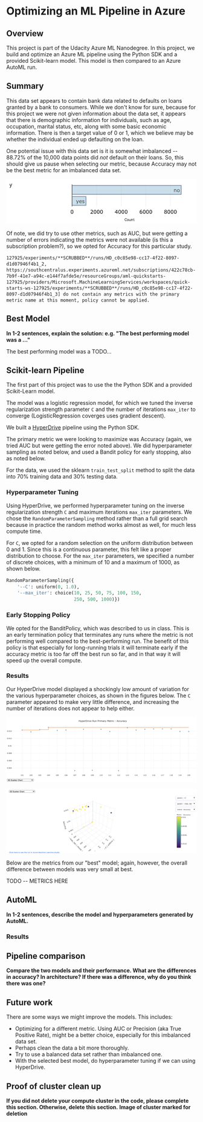 # Optimizing an ML Pipeline in Azure

## Overview
This project is part of the Udacity Azure ML Nanodegree.
In this project, we build and optimize an Azure ML pipeline using the Python SDK and a provided Scikit-learn model.
This model is then compared to an Azure AutoML run.

## Summary

This data set appears to contain bank data related to defaults on loans granted by a bank to consumers. While we don't know for sure, because for this project we were not given information about the data set, it appears that there is demographic information for individuals, such as age, occupation, marital status, etc, along with some basic economic information. There is then a target value of 0 or 1, which we believe may be whether the individual ended up defaulting on the loan.

One potential issue with this data set is it is somewhat imbalanced -- 88.72% of the 10,000 data points did _not_ default on their loans. So, this should give us pause when selecting our metric, because Accuracy may not be the best metric for an imbalanced data set. 

![imbalanced_data](./figs/imbalanced_data.png)

Of note, we did try to use other metrics, such as AUC, but were getting a number of errors indicating the metrics were not available (is this a subscription problem?), so we opted for Accuracy for this particular study.

```
127925/experiments/**SCRUBBED**/runs/HD_c0c85e98-cc17-4f22-8097-d1d07946f4b1_2, https://southcentralus.experiments.azureml.net/subscriptions/422c78cb-7b9f-41e7-a94c-e144f7afde5e/resourceGroups/aml-quickstarts-127925/providers/Microsoft.MachineLearningServices/workspaces/quick-starts-ws-127925/experiments/**SCRUBBED**/runs/HD_c0c85e98-cc17-4f22-8097-d1d07946f4b1_3] do not contain any metrics with the primary metric name at this moment, policy cannot be applied.
```

## Best Model
**In 1-2 sentences, explain the solution: e.g. "The best performing model was a ..."**

The best performing model was a TODO...

## Scikit-learn Pipeline

The first part of this project was to use the the Python SDK and a provided Scikit-Learn model.  

The model was a logistic regression model, for which we tuned the inverse regularization strength parameter `C` and the number of iterations `max_iter` to converge (LogisticRegression coverges uses gradient descent).  

We built a [HyperDrive](https://docs.microsoft.com/en-us/python/api/azureml-train-core/azureml.train.hyperdrive?view=azure-ml-py) pipeline using the Python SDK. 

The primary metric we were looking to maximize was Accuracy (again, we tried AUC but were getting the error noted above). We did hyperparameter sampling as noted below, and used a Bandit policy for early stopping, also as noted below. 

For the data, we used the sklearn `train_test_split` method to split the data into 70% training data and 30% testing data. 

### Hyperparameter Tuning

Using HyperDrive, we performed hyperparameter tuning on the inverse regularization strength `C` and maximum iterations `max_iter` parameters. We chose the `RandomParameterSampling` method rather than a full grid search because in practice the random method works almost as well, for much less compute time. 

For `C`, we opted for a random selection on the uniform distribution between 0 and 1. Since this is a continuous parameter, this felt like a proper distribution to choose. For the `max_iter` parameters, we specified a number of discrete choices, with a minimum of 10 and a maximum of 1000, as shown below.

```python
RandomParameterSampling({
    '--C': uniform(0, 1.0), 
    '--max_iter': choice(10, 25, 50, 75, 100, 150, 
                         250, 500, 1000)})
```

### Early Stopping Policy

We opted for the BanditPolicy, which was described to us in class. This is an early termination policy that terminates any runs where the metric is not performing well compared to the best-performing run. The benefit of this policy is that especially for long-running trials it will terminate early if the accuracy metric is too far off the best run so far, and in that way it will speed up the overall compute. 

### Results

Our HyperDrive model displayed a shockingly low amount of variation for the various hyperparameter choices, as shown in the figures below. The `C` parameter appeared to make very little difference, and increasing the number of iterations does not appear to help either.

![HyperDrive_accuracy_vs_runs](./figs/hd_accuracy_vs_runs.png)

![HyperDrive_3d](./figs/hd_3d.png)

Below are the metrics from our "best" model; again, however, the overall difference between models was very small at best.

TODO -- METRICS HERE

## AutoML
**In 1-2 sentences, describe the model and hyperparameters generated by AutoML.**

### Results



## Pipeline comparison
**Compare the two models and their performance. What are the differences in accuracy? In architecture? If there was a difference, why do you think there was one?**

## Future work

There are some ways we might improve the models. This includes: 

* Optimizing for a different metric. Using AUC or Precision (aka True Positive Rate), might be a better choice, especially for this imbalanced data set.  
* Perhaps clean the data a bit more thoroughly.  
* Try to use a balanced data set rather than imbalanced one.  
* With the selected best model, do hyperparameter tuning if we can using HyperDrive.  

## Proof of cluster clean up
**If you did not delete your compute cluster in the code, please complete this section. Otherwise, delete this section.**
**Image of cluster marked for deletion**

